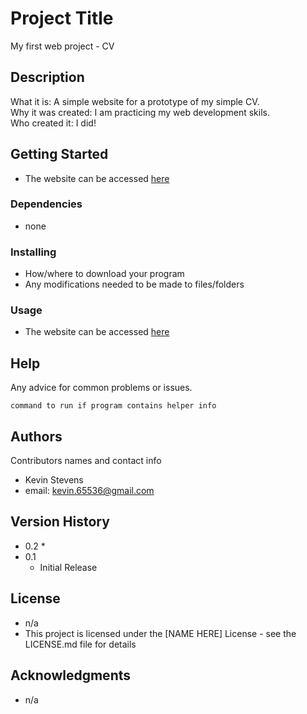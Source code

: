 # Project Title

My first web project - CV

## Description

What it is: A simple website for a prototype of my simple CV.  <br>
Why it was created: I am practicing my web development skils. <br>
Who created it: I did!

## Getting Started

* The website can be accessed [here](https://kevinmstevens.github.io/MyCV/index.html)

### Dependencies

* none

### Installing

* How/where to download your program
* Any modifications needed to be made to files/folders

### Usage

* The website can be accessed [here](https://kevinmstevens.github.io/MyCV/index.html)

## Help

Any advice for common problems or issues.
```
command to run if program contains helper info
```

## Authors

Contributors names and contact info

* Kevin Stevens
* email: kevin.65536@gmail.com

## Version History

* 0.2
    * 
* 0.1
    * Initial Release

## License

* n/a
* This project is licensed under the [NAME HERE] License - see the LICENSE.md file for details

## Acknowledgments

* n/a
